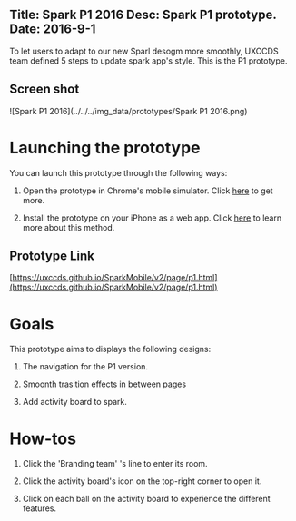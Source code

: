 Title: Spark P1 2016
Desc: Spark P1 prototype.
Date: 2016-9-1
---

To let users to adapt to our new Sparl desogm more smoothly, UXCCDS team defined 5 steps to update spark app's style. This is the P1 prototype.

## Screen shot

![Spark P1 2016](../../../img_data/prototypes/Spark P1 2016.png)

# Launching the prototype

You can launch this prototype through the following ways: 

1) Open the prototype in Chrome's mobile simulator. Click [here](../guide/chrome's-mobile-simulator.html) to get more.

2) Install the prototype on your iPhone as a web app. Click [here](../guide/install-web-app.html) to learn more about this method.

## Prototype Link

[https://uxccds.github.io/SparkMobile/v2/page/p1.html](https://uxccds.github.io/SparkMobile/v2/page/p1.html)

# Goals

This prototype aims to displays the following designs:

1) The navigation for the P1 version.

2) Smoonth trasition effects in between pages

3) Add activity board to spark.

# How-tos

1) Click the 'Branding team' 's line to enter its room.

2) Click the activity board's icon on the top-right corner to open it.

3) Click on each ball on the activity board to experience the different features.
